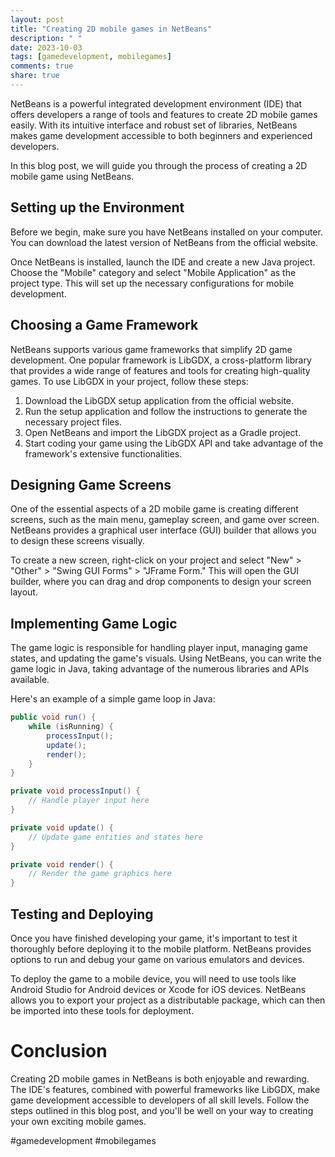 ```yaml
---
layout: post
title: "Creating 2D mobile games in NetBeans"
description: " "
date: 2023-10-03
tags: [gamedevelopment, mobilegames]
comments: true
share: true
---
```


NetBeans is a powerful integrated development environment (IDE) that offers developers a range of tools and features to create 2D mobile games easily. With its intuitive interface and robust set of libraries, NetBeans makes game development accessible to both beginners and experienced developers.

In this blog post, we will guide you through the process of creating a 2D mobile game using NetBeans.

## Setting up the Environment

Before we begin, make sure you have NetBeans installed on your computer. You can download the latest version of NetBeans from the official website.

Once NetBeans is installed, launch the IDE and create a new Java project. Choose the "Mobile" category and select "Mobile Application" as the project type. This will set up the necessary configurations for mobile development.

## Choosing a Game Framework

NetBeans supports various game frameworks that simplify 2D game development. One popular framework is LibGDX, a cross-platform library that provides a wide range of features and tools for creating high-quality games. To use LibGDX in your project, follow these steps:

1. Download the LibGDX setup application from the official website.
2. Run the setup application and follow the instructions to generate the necessary project files.
3. Open NetBeans and import the LibGDX project as a Gradle project.
4. Start coding your game using the LibGDX API and take advantage of the framework's extensive functionalities.

## Designing Game Screens

One of the essential aspects of a 2D mobile game is creating different screens, such as the main menu, gameplay screen, and game over screen. NetBeans provides a graphical user interface (GUI) builder that allows you to design these screens visually.

To create a new screen, right-click on your project and select "New" > "Other" > "Swing GUI Forms" > "JFrame Form." This will open the GUI builder, where you can drag and drop components to design your screen layout.

## Implementing Game Logic

The game logic is responsible for handling player input, managing game states, and updating the game's visuals. Using NetBeans, you can write the game logic in Java, taking advantage of the numerous libraries and APIs available.

Here's an example of a simple game loop in Java:

```java
public void run() {
    while (isRunning) {
        processInput();
        update();
        render();
    }
}

private void processInput() {
    // Handle player input here
}

private void update() {
    // Update game entities and states here
}

private void render() {
    // Render the game graphics here
}
```

## Testing and Deploying

Once you have finished developing your game, it's important to test it thoroughly before deploying it to the mobile platform. NetBeans provides options to run and debug your game on various emulators and devices.

To deploy the game to a mobile device, you will need to use tools like Android Studio for Android devices or Xcode for iOS devices. NetBeans allows you to export your project as a distributable package, which can then be imported into these tools for deployment.

# Conclusion

Creating 2D mobile games in NetBeans is both enjoyable and rewarding. The IDE's features, combined with powerful frameworks like LibGDX, make game development accessible to developers of all skill levels. Follow the steps outlined in this blog post, and you'll be well on your way to creating your own exciting mobile games.

#gamedevelopment #mobilegames